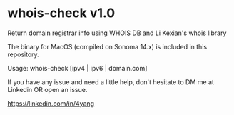 # whois-check v1.0

Return domain registrar info using WHOIS DB and Li Kexian's whois library

The binary for MacOS (compiled on Sonoma 14.x) is included in this repository.

Usage: whois-check [ipv4 | ipv6 | domain.com]

If you have any issue and need a little help, don't hesitate to DM me at Linkedin OR open an issue.

https://linkedin.com/in/4yang
